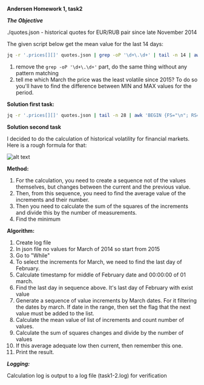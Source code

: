 **Andersen Homework 1, task2**

__*The Objective*__


./quotes.json - historical quotes for EUR/RUB pair since late November 2014

The given script below get the mean value for the last 14 days:
```sh
jq -r '.prices[][]' quotes.json | grep -oP '\d+\.\d+' | tail -n 14 | awk -v mean=0 '{mean+=$1} END {print mean/14}'
```

1. remove the `grep -oP '\d+\.\d+'` part, do the same thing without any pattern matching
2. tell me which March the price was the least volatile since 2015? To do so you'll have to find the difference between MIN and MAX values for the period.

**Solution first task:**
```sh
jq -r '.prices[][]' quotes.json | tail -n 28 | awk 'BEGIN {FS="\n"; RS="\n"} {if ($1<200) mean+=$1} END {print mean/14}'
```

**Solution second task**

I decided to do the calculation of historical volatility for financial markets.
Here is a rough formula for that:


![alt text](https://github.com/Vsevolod-Bro/Andersen-HW/blob/main/AlexP-hw/task1-2/Formula.JPG?raw=true)

**Method:**

1. For the calculation, you need to create a sequence not of the values ​​themselves, but changes between the current and the previous value.
2. Then, from this sequence, you need to find the average value of the increments and their number.
3. Then you need to calculate the sum of the squares of the increments and divide this by the number of measurements.
4. Find the minimum

**Algorithm:**

1. Create log file
2. In json file no values for March of 2014 so start from 2015
3. Go to "While"
4. To select the increments for March, we need to find the last day of February.
5. Calculate timestamp for middle of February date and 00:00:00 of 01 march.
6. Find the last day in sequence above. It's last day of February with exist value
7. Generate a sequence of value increments by March dates. For it filtering the dates by march. If date in the range, then set the flag that the next value must be added to the list.
8. Calculate the mean value of list of increments and count number of values.
9. Calculate the sum of squares changes and divide by the number of values
10. If this average adequate low then current, then remember this one.
11. Print the result.


__*Logging:*__

Calculation log is output to a log file (task1-2.log) for verification
